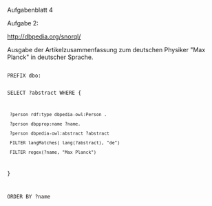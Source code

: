 Aufgabenblatt 4

Aufgabe 2:

http://dbpedia.org/snorql/

Ausgabe der Artikelzusammenfassung zum deutschen Physiker "Max Planck" in deutscher Sprache.

<code>
PREFIX dbo: <http://dbpedia.org/ontology/>

SELECT ?abstract WHERE {

     ?person rdf:type dbpedia-owl:Person .

     ?person dbpprop:name ?name.

     ?person dbpedia-owl:abstract ?abstract

     FILTER langMatches( lang(?abstract), "de")

     FILTER regex(?name, "Max Planck") 

}

ORDER BY ?name
</code>